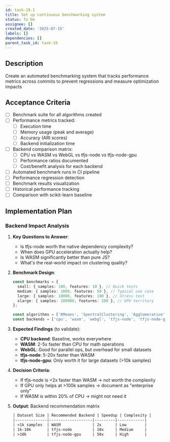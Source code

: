 ```yaml
---
id: task-19.1
title: Set up continuous benchmarking system
status: To Do
assignee: []
created_date: '2025-07-15'
labels: []
dependencies: []
parent_task_id: task-19
---
```


## Description

Create an automated benchmarking system that tracks performance metrics across commits to prevent regressions and measure optimization impacts

## Acceptance Criteria

- [ ] Benchmark suite for all algorithms created
- [ ] Performance metrics tracked:
  - [ ] Execution time
  - [ ] Memory usage (peak and average)
  - [ ] Accuracy (ARI scores)
  - [ ] Backend initialization time
- [ ] Backend comparison matrix:
  - [ ] CPU vs WASM vs WebGL vs tfjs-node vs tfjs-node-gpu
  - [ ] Performance ratios documented
  - [ ] Cost/benefit analysis for each backend
- [ ] Automated benchmark runs in CI pipeline
- [ ] Performance regression detection
- [ ] Benchmark results visualization
- [ ] Historical performance tracking
- [ ] Comparison with scikit-learn baseline

## Implementation Plan

### Backend Impact Analysis

1. **Key Questions to Answer**:
   - Is tfjs-node worth the native dependency complexity?
   - When does GPU acceleration actually help?
   - Is WASM significantly better than pure JS?
   - What's the real-world impact on clustering quality?

2. **Benchmark Design**:

   ```typescript
   const benchmarks = {
     small: { samples: 100, features: 10 }, // Quick tests
     medium: { samples: 1000, features: 50 }, // Typical use case
     large: { samples: 10000, features: 100 }, // Stress test
     xlarge: { samples: 100000, features: 200 }, // GPU territory
   };

   const algorithms = ['KMeans', 'SpectralClustering', 'Agglomerative'];
   const backends = ['cpu', 'wasm', 'webgl', 'tfjs-node', 'tfjs-node-gpu'];
   ```

3. **Expected Findings** (to validate):
   - **CPU backend**: Baseline, works everywhere
   - **WASM**: 2-5x faster than CPU for math operations
   - **WebGL**: Good for parallel ops, but overhead for small datasets
   - **tfjs-node**: 5-20x faster than WASM
   - **tfjs-node-gpu**: Only worth it for large datasets (>10k samples)

4. **Decision Criteria**:
   - If tfjs-node is <2x faster than WASM → not worth the complexity
   - If GPU only helps at >100k samples → document as "enterprise only"
   - If WASM is within 20% of CPU → might not need it

5. **Output**: Backend recommendation matrix

   ```txt
   | Dataset Size | Recommended Backend | Speedup | Complexity |
   |--------------|-------------------|---------|------------|
   | <1k samples  | WASM              | 2x      | Low        |
   | 1k-10k       | tfjs-node         | 10x     | Medium     |
   | >10k         | tfjs-node-gpu     | 50x     | High       |
   ```
